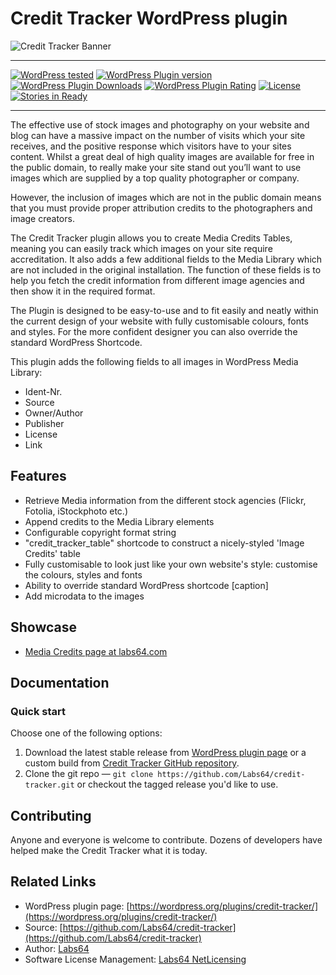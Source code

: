 # Credit Tracker WordPress plugin

![Credit Tracker Banner](https://raw.githubusercontent.com/Labs64/credit-tracker/master/assets/banner-772x250.png)

---

[![WordPress tested](https://img.shields.io/wordpress/v/credit-tracker.svg?style=flat-square)](https://wordpress.org/plugins/credit-tracker/)
[![WordPress Plugin version](https://img.shields.io/wordpress/plugin/v/credit-tracker.svg?style=flat-square)](https://wordpress.org/plugins/credit-tracker/)
[![WordPress Plugin Downloads](https://img.shields.io/wordpress/plugin/dt/credit-tracker.svg?style=flat-square)](https://wordpress.org/plugins/credit-tracker/)
[![WordPress Plugin Rating](https://img.shields.io/wordpress/plugin/r/credit-tracker.svg?style=flat-square)](https://wordpress.org/plugins/credit-tracker/)
[![License](https://img.shields.io/badge/license-GPLv2-red.svg?style=flat-square)](https://opensource.org/licenses/GPL-3.0)
[![Stories in Ready](https://badge.waffle.io/labs64/credit-tracker.svg?label=ready&title=Ready)](https://waffle.io/labs64/credit-tracker)

---

The effective use of stock images and photography on your website and blog can have a massive impact on the number of visits which your site receives, and the positive response which visitors have to your sites content. Whilst a great deal of high quality images are available for free in the public domain, to really make your site stand out you’ll want to use images which are supplied by a top quality photographer or company.

However, the inclusion of images which are not in the public domain means that you must provide proper attribution credits to the photographers and image creators.

The Credit Tracker plugin allows you to create Media Credits Tables, meaning you can easily track which images on your site require accreditation. It also adds a few additional fields to the Media Library which are not included in the original installation. The function of these fields is to help you fetch the credit information from different image agencies and then show it in the required format.

The Plugin is designed to be easy-to-use and to fit easily and neatly within the current design of your website with fully customisable colours, fonts and styles. For the more confident designer you can also override the standard WordPress Shortcode.

This plugin adds the following fields to all images in WordPress Media Library:
* Ident-Nr.
* Source
* Owner/Author
* Publisher
* License
* Link

## Features

* Retrieve Media information from the different stock agencies (Flickr, Fotolia, iStockphoto etc.)
* Append credits to the Media Library elements
* Configurable copyright format string
* "credit_tracker_table" shortcode to construct a nicely-styled 'Image Credits' table
* Fully customisable to look just like your own website's style: customise the colours, styles and fonts
* Ability to override standard WordPress shortcode [caption]
* Add microdata to the images

## Showcase

* [Media Credits page at labs64.com](https://www.labs64.com/legal/media-credits/ "Media Credits")

## Documentation

### Quick start

Choose one of the following options:

1. Download the latest stable release from [WordPress plugin page](https://wordpress.org/plugins/credit-tracker/) or a custom build from [Credit Tracker GitHub repository](https://github.com/Labs64/credit-tracker).
2. Clone the git repo — `git clone https://github.com/Labs64/credit-tracker.git` or checkout the tagged release you'd like to use.


## Contributing

Anyone and everyone is welcome to contribute. Dozens of developers have helped make the Credit Tracker what it is today.


## Related Links

* WordPress plugin page: [https://wordpress.org/plugins/credit-tracker/](https://wordpress.org/plugins/credit-tracker/)
* Source: [https://github.com/Labs64/credit-tracker](https://github.com/Labs64/credit-tracker)
* Author: [Labs64](https://www.labs64.com)
* Software License Management: [Labs64 NetLicensing](https://netlicensing.io)
